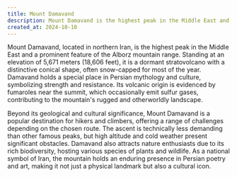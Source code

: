 ```yaml
---
title: Mount Damavand
description: Mount Damavand is the highest peak in the Middle East and a prominent feature of the Alborz mountain range.
created_at: 2024-10-10
---
```


Mount Damavand, located in northern Iran, is the highest peak in the Middle East and a prominent feature of the Alborz mountain range. Standing at an elevation of 5,671 meters (18,606 feet), it is a dormant stratovolcano with a distinctive conical shape, often snow-capped for most of the year. Damavand holds a special place in Persian mythology and culture, symbolizing strength and resistance. Its volcanic origin is evidenced by fumaroles near the summit, which occasionally emit sulfur gases, contributing to the mountain's rugged and otherworldly landscape.

Beyond its geological and cultural significance, Mount Damavand is a popular destination for hikers and climbers, offering a range of challenges depending on the chosen route. The ascent is technically less demanding than other famous peaks, but high altitude and cold weather present significant obstacles. Damavand also attracts nature enthusiasts due to its rich biodiversity, hosting various species of plants and wildlife. As a national symbol of Iran, the mountain holds an enduring presence in Persian poetry and art, making it not just a physical landmark but also a cultural icon.